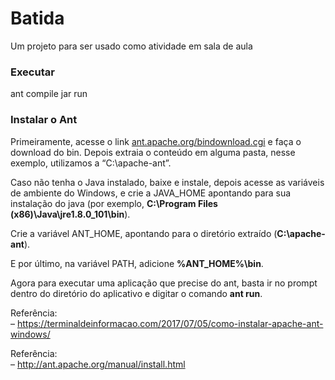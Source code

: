 # Batida
Um projeto para ser usado como atividade em sala de aula

<h3>Executar</h3>
<p>ant compile jar run</p>
<h3>Instalar o Ant</h3>

<p>Primeiramente, acesse o link <a href="http://ant.apache.org/bindownload.cgi" target="_blank">ant.apache.org/bindownload.cgi</a> e faça o download do bin. Depois extraia o conteúdo em alguma pasta, nesse exemplo, utilizamos a “C:\apache-ant”.</p>

<p>Caso não tenha o Java instalado, baixe e instale, depois acesse as variáveis de ambiente do Windows, e crie a JAVA_HOME apontando para sua instalação do java (por exemplo, <b>C:\Program Files (x86)\Java\jre1.8.0_101\bin</b>).</p>

<p>Crie a variável ANT_HOME, apontando para o diretório extraído (<b>C:\apache-ant</b>).</p>

<p>E por último, na variável PATH, adicione <b>%ANT_HOME%\bin</b>.</p>

<p>Agora para executar uma aplicação que precise do ant, basta ir no prompt dentro do diretório do aplicativo e digitar o comando <b>ant run</b>.</p>

<p>Referência:<br> – <a href="http://ant.apache.org/manual/install.html" target="_blank">https://terminaldeinformacao.com/2017/07/05/como-instalar-apache-ant-windows/</a></p>

<p>Referência:<br> – <a href="http://ant.apache.org/manual/install.html" target="_blank">http://ant.apache.org/manual/install.html</a></p>
